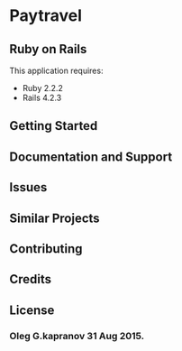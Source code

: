 Paytravel
================

Ruby on Rails
-------------

This application requires:

- Ruby 2.2.2
- Rails 4.2.3

Getting Started
---------------

Documentation and Support
-------------------------

Issues
-------------

Similar Projects
----------------

Contributing
------------

Credits
-------

License
-------

### Oleg G.kapranov 31 Aug 2015.
